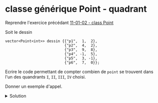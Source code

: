 # classe générique Point - quadrant 

Reprendre l'exercice précédant [11-01-02 - class Point](13-01-02%20-%20class%20Point.md)

Soit le dessin

~~~
vector<Point<int>> dessin {{"p1",  1,  2},
                           {"p2",  4,  2},
                           {"p3",  9,  8},
                           {"p4", -1,  5},
                           {"p5",  3, -1},
                           {"p6",  7,  0}};
~~~

Ecrire le code permettant de compter combien de `point` se trouvent dans l'un des quandrants `I`, `II`, `III`, `IV` choisi.

Donner un exemple d'appel.

<details>
<summary>Solution</summary>

~~~cpp
enum class Quadrant {I=1, II, III, IV};

template <typename T>
struct DansQuadrant {
   Quadrant q;
   bool operator() (const Point<T>& p) {
      switch (q) {
         case Quadrant::I   : return p.getCoord().getX() >= 0 and p.getCoord().getY() >= 0;
         case Quadrant::II  : return p.getCoord().getX() <= 0 and p.getCoord().getY() >= 0;
         case Quadrant::III : return p.getCoord().getX() <= 0 and p.getCoord().getY() <= 0;
         case Quadrant::IV  : return p.getCoord().getX() >= 0 and p.getCoord().getY() <= 0;
      }
   }
};

cout << count_if(dessin.begin(), dessin.end(), DansQuadrant<int>{Quadrant::I});
~~~

</details>
